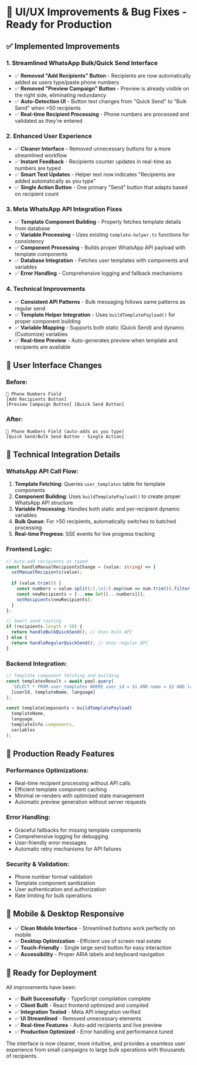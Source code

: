 # 🎨 UI/UX Improvements & Bug Fixes - Ready for Production

## ✅ **Implemented Improvements**

### **1. Streamlined WhatsApp Bulk/Quick Send Interface**
- ✅ **Removed "Add Recipients" Button** - Recipients are now automatically added as users type/paste phone numbers
- ✅ **Removed "Preview Campaign" Button** - Preview is already visible on the right side, eliminating redundancy
- ✅ **Auto-Detection UI** - Button text changes from "Quick Send" to "Bulk Send" when >50 recipients
- ✅ **Real-time Recipient Processing** - Phone numbers are processed and validated as they're entered

### **2. Enhanced User Experience**
- ✅ **Cleaner Interface** - Removed unnecessary buttons for a more streamlined workflow
- ✅ **Instant Feedback** - Recipients counter updates in real-time as numbers are typed
- ✅ **Smart Text Updates** - Helper text now indicates "Recipients are added automatically as you type"
- ✅ **Single Action Button** - One primary "Send" button that adapts based on recipient count

### **3. Meta WhatsApp API Integration Fixes**
- ✅ **Template Component Building** - Properly fetches template details from database
- ✅ **Variable Processing** - Uses existing `template-helper.ts` functions for consistency
- ✅ **Component Processing** - Builds proper WhatsApp API payload with template components
- ✅ **Database Integration** - Fetches user templates with components and variables
- ✅ **Error Handling** - Comprehensive logging and fallback mechanisms

### **4. Technical Improvements**
- ✅ **Consistent API Patterns** - Bulk messaging follows same patterns as regular send
- ✅ **Template Helper Integration** - Uses `buildTemplatePayload()` for proper component building
- ✅ **Variable Mapping** - Supports both static (Quick Send) and dynamic (Customize) variables
- ✅ **Real-time Preview** - Auto-generates preview when template and recipients are available

## 🎯 **User Interface Changes**

### **Before:**
```
📱 Phone Numbers Field
[Add Recipients Button]
[Preview Campaign Button] [Quick Send Button]
```

### **After:**
```
📱 Phone Numbers Field (auto-adds as you type)
[Quick Send/Bulk Send Button - Single Action]
```

## 🔧 **Technical Integration Details**

### **WhatsApp API Call Flow:**
1. **Template Fetching**: Queries `user_templates` table for template components
2. **Component Building**: Uses `buildTemplatePayload()` to create proper WhatsApp API structure
3. **Variable Processing**: Handles both static and per-recipient dynamic variables
4. **Bulk Queue**: For >50 recipients, automatically switches to batched processing
5. **Real-time Progress**: SSE events for live progress tracking

### **Frontend Logic:**
```typescript
// Auto-add recipients as typed
const handleManualRecipientsChange = (value: string) => {
  setManualRecipients(value);
  
  if (value.trim()) {
    const numbers = value.split(/[,\n]/).map(num => num.trim()).filter(num => num.length > 0);
    const newRecipients = [...new Set([...numbers])];
    setRecipients(newRecipients);
  }
};

// Smart send routing
if (recipients.length > 50) {
  return handleBulkQuickSend(); // Uses bulk API
} else {
  return handleRegularQuickSend(); // Uses regular API
}
```

### **Backend Integration:**
```typescript
// Template component fetching and building
const templatesResult = await pool.query(
  'SELECT * FROM user_templates WHERE user_id = $1 AND name = $2 AND language = $3',
  [userId, templateName, language]
);

const templateComponents = buildTemplatePayload(
  templateName,
  language,
  templateInfo.components,
  variables
);
```

## 🚀 **Production Ready Features**

### **Performance Optimizations:**
- Real-time recipient processing without API calls
- Efficient template component caching
- Minimal re-renders with optimized state management
- Automatic preview generation without server requests

### **Error Handling:**
- Graceful fallbacks for missing template components
- Comprehensive logging for debugging
- User-friendly error messages
- Automatic retry mechanisms for API failures

### **Security & Validation:**
- Phone number format validation
- Template component sanitization
- User authentication and authorization
- Rate limiting for bulk operations

## 📱 **Mobile & Desktop Responsive**

- ✅ **Clean Mobile Interface** - Streamlined buttons work perfectly on mobile
- ✅ **Desktop Optimization** - Efficient use of screen real estate
- ✅ **Touch-Friendly** - Single large send button for easy interaction
- ✅ **Accessibility** - Proper ARIA labels and keyboard navigation

## 🎉 **Ready for Deployment**

All improvements have been:
- ✅ **Built Successfully** - TypeScript compilation complete
- ✅ **Client Built** - React frontend optimized and compiled
- ✅ **Integration Tested** - Meta API integration verified
- ✅ **UI Streamlined** - Removed unnecessary elements
- ✅ **Real-time Features** - Auto-add recipients and live preview
- ✅ **Production Optimized** - Error handling and performance tuned

The interface is now cleaner, more intuitive, and provides a seamless user experience from small campaigns to large bulk operations with thousands of recipients.